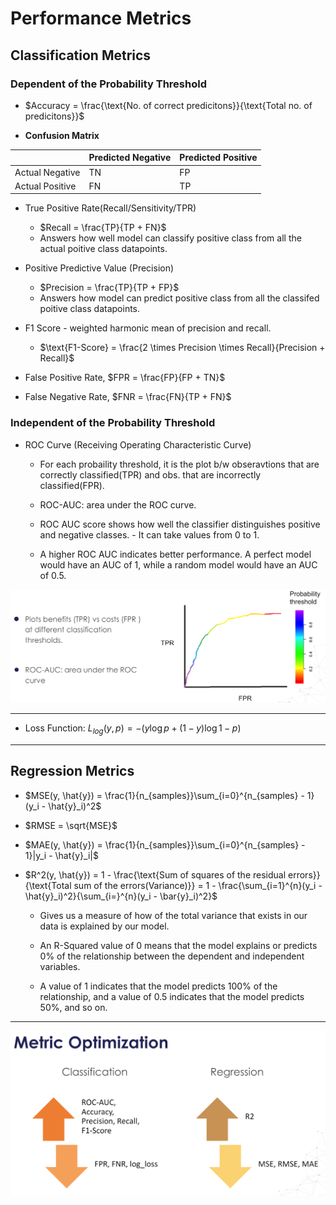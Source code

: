 # Performance Metrics

## Classification Metrics

### Dependent of the Probability Threshold

- $Accuracy = \frac{\text{No. of correct predicitons}}{\text{Total no. of predicitons}}$

-  **Confusion Matrix**

|                | Predicted Negative | Predicted Positive |
|----------------|--------------------|--------------------|
| Actual Negative | TN                 | FP                 |
| Actual Positive | FN                 | TP                 |


- True Positive Rate(Recall/Sensitivity/TPR)
  - $Recall = \frac{TP}{TP + FN}$
  - Answers how well model can classify positive class from all the actual poitive class datapoints.

- Positive Predictive Value (Precision)
  - $Precision = \frac{TP}{TP + FP}$
  - Answers how model can predict positive class from all the classifed poitive class datapoints.

- F1 Score - weighted harmonic mean of precision and recall.
  - $\text{F1-Score} = \frac{2 \times Precision \times Recall}{Precision + Recall}$
  
- False Positive Rate, $FPR = \frac{FP}{FP + TN}$

- False Negative Rate, $FNR = \frac{FN}{TP + FN}$

### Independent of the Probability Threshold

- ROC Curve (Receiving Operating Characteristic Curve)
    - For each probaility threshold, it is the plot b/w obseravtions that are correctly classified(TPR) and obs. that are incorrectly classified(FPR).
    
    - ROC-AUC: area under the ROC curve.
    - ROC AUC score shows how well the classifier distinguishes positive and negative classes. - It can take values from 0 to 1.
    - A higher ROC AUC indicates better performance. A perfect model would have an AUC of 1, while a random model would have an AUC of 0.5.


![roc-auc-curve](./assets/roc-auc-curve.png) 

* **

- Loss Function: $L_{log}(y,p) = -(y\log{p} + (1-y)\log{1-p})$


* **

## Regression Metrics


- $MSE(y, \hat{y}) = \frac{1}{n_{samples}}\sum_{i=0}^{n_{samples} - 1}(y_i - \hat{y}_i)^2$
  
- $RMSE = \sqrt{MSE}$
  
- $MAE(y, \hat{y}) = \frac{1}{n_{samples}}\sum_{i=0}^{n_{samples} - 1}|y_i - \hat{y}_i|$

- $R^2(y, \hat{y}) = 1 - \frac{\text{Sum of squares of the residual errors}}{\text{Total sum of the errors(Variance)}} = 1 - \frac{\sum_{i=1}^{n}(y_i - \hat{y}_i)^2}{\sum_{i=}^{n}(y_i - \bar{y}_i)^2}$ 

    - Gives us a measure of how of the total variance that exists in our data is explained by our model.
    
    - An R-Squared value of 0 means that the model explains or predicts 0% of the relationship between the dependent and independent variables.

    - A value of 1 indicates that the model predicts 100% of the relationship, and a value of 0.5 indicates that the model predicts 50%, and so on. 


* **

![alt text](./assets/metrics-optimization.png)